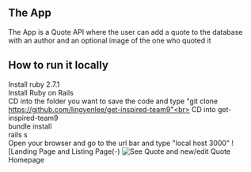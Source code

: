## The App

The App is a Quote API where the user can add a quote to the database with an author and an optional image of the one who quoted it

## How to run it locally

Install ruby 2.7.1 <br>
Install Ruby on Rails <br>
CD into the folder you want to save the code and type "git clone https://github.com/lingyenlee/get-inspired-team9"<br>
CD into get-inspired-team9<br>
bundle install<br>
rails s<br>
Open your browser and go to the url bar and type "local host 3000"
![Landing Page and Listing Page(-)
![See Quote and new/edit Quote](-)
Homepage
